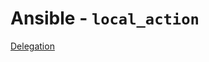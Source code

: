 # Ansible - `local_action`

[Delegation](https://docs.ansible.com/ansible/latest/user_guide/playbooks_delegation.html#delegation)